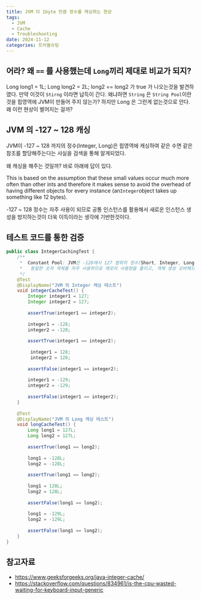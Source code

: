 ```yaml
---
title: JVM 이 1byte 만큼 정수를 캐싱하는 현상
tags:
  - JVM
  - Cache
  - Troubleshooting
date: 2024-11-12
categories: 트러블슈팅
---
```


## 어라? 왜 `==` 를 사용했는데 `Long`끼리 제대로 비교가 되지?

Long long1 = 1L;
Long long2 = 2L;
long2 == long2 가 true 가 나오는것을 발견하였다. 만약 이것이 `Stirng` 이라면 납득이 간다. 왜냐하면 `String` 은 `String Pool`이란것을 힙영역에 JVM이 만들어 주지 않는가?
하지만 Long 은 그런게 없는것으로 안다. 왜 이런 현상이 벌어지는 걸까?

## JVM 의 -127 ~ 128 캐싱

JVM이 -127 ~ 128 까지의 정수(Integer, Long)은 힙영역에 캐싱하여 같은 수면 같은 참조를 할당해주는다는 사실을 검색을 통해 알게되었다.

왜 캐싱을 해주는 것일까? 바로 아래에 답이 있다.

This is based on the assumption that these small values occur much more often than other ints and therefore it makes
sense to avoid the overhead of having different objects for every instance (an`Integer`object takes up something like 12
bytes).

-127 ~ 128 정수는 자주 사용이 되므로 공통 인스턴스를 활용해서 새로운 인스턴스 생성을 방지하는것이 더욱 이득이라는 생각에 기반한것이다.

## 테스트 코드를 통한 검증

```java
public class IntegerCachingTest {  
    /**  
     *  Constant Pool: JVM은 -128에서 127 범위의 정수(Short, Integer, Long 등)를 미리 캐싱하여, 같은 값을 반복해서 생성하지 않고, 해당 범위의 정수는 동일 객체를 재사용  
     *   동일한 숫자 객체를 자주 사용하므로 메모리 사용량을 줄이고, 객체 생성 오버헤드를 줄이는 효과  
     */  
    @Test  
    @DisplayName("JVM 의 Integer 캐싱 테스트")  
    void integerCacheTest() {  
        Integer integer1 = 127;  
        Integer integer2 = 127;  
  
        assertTrue(integer1 == integer2);  
  
        integer1 = -128;  
        integer2 = -128;  
  
        assertTrue(integer1 == integer2);  
  
         integer1 = 128;  
         integer2 = 128;  
  
        assertFalse(integer1 == integer2);  
  
        integer1 = -129;  
        integer2 = -129;  
  
        assertFalse(integer1 == integer2);  
    }  
  
    @Test  
    @DisplayName("JVM 의 Long 캐싱 테스트")  
    void longCacheTest() {  
        Long long1 = 127L;  
        Long long2 = 127L;  
  
        assertTrue(long1 == long2);  
  
        long1 = -128L;  
        long2 = -128L;  
  
        assertTrue(long1 == long2);  
  
        long1 = 128L;  
        long2 = 128L;  
  
        assertFalse(long1 == long2);  
  
        long1 = -129L;  
        long2 = -129L;  
  
        assertFalse(long1 == long2);  
    }  
}
```

## 참고자료

- https://www.geeksforgeeks.org/java-integer-cache/
- https://stackoverflow.com/questions/834961/is-the-cpu-wasted-waiting-for-keyboard-input-generic